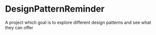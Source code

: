 # DesignPatternReminder
A project which goal is to explore different design patterns and see what they can offer
